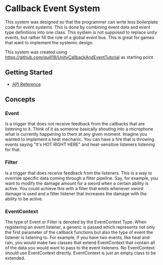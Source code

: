 # Callback Event System
This system was designed so that the programmer can write less boilerplate code 
for event systems. This is done by combining event data and event type 
definitions into one class. This system is not supposed to replace unity events,
but rather fill the role of a global event bus. This is great for games that want
to implement the systemic design.

This system was created using 
https://github.com/quill18/UnityCallbackAndEventTutorial as starting point.

## Getting Started
- [API Reference](https://github.com/foopis23/Unity-Callback-Events/wiki/API-Reference)
## Concepts
### Event
Is a trigger that does not receive feedback from the callbacks that are 
listening to it. Think of it as someone basically shouting into a microphone 
what is currently happening to them at any given moment. Imagine you wanted to 
implement a heat mechanic. You can have a fire that is throwing events saying 
"It's HOT RIGHT HERE" and heat-sensitive listeners listening for that.

### Filter
Is a trigger that does receive feedback from the listeners. This is a way to 
override specific data coming through a filter pipeline. Say, for example, you
want to modify the damage amount for a sword when a certain ability is active. You
could achieve this with a filter that emits whenever sword damage is used and a 
filter listener that increases the damage with the ability to be active.

### EventContext
The type of Event or Filter is denoted by the EventContext Type. When registering 
an event listener, a generic is passed which represents not only the first
 parameter of the callback functions but also the type of event the listener is
 listening to. For example, if you have two events, like heat and rain, you
 would make two classes that extend EventContext that contain all of the data
 you would want to pass to the event listeners. No EventContext should use
 EventContext directly. EventContext is just an empty class to be extended.

